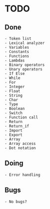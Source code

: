 # TODO

## Done

    - Token list
    - Lexical analyzer
    - Variables
    - Constants
    - Functions
    - Lambdas
    - Binary operators
    - Unary operators
    - If Else
    - While
    - For
    - Integer
    - Float
    - String
    - Char
    - Type
    - Boolean
    - Switch
    - Function call
    - Return
    - Return_if
    - Import
    - Export
    - Array
    - Array access
    - Dot notation

## Doing 

    - Error handling

## Bugs

    - No bugs?
